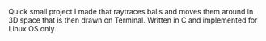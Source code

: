 Quick small project I made that raytraces balls and moves them around in 3D space that is then drawn on Terminal. Written in C and implemented for Linux OS only.
